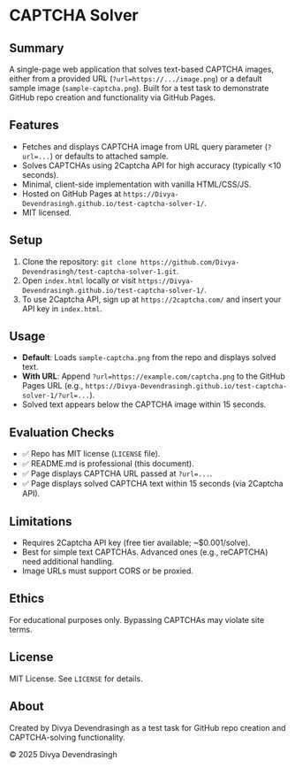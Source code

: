 # CAPTCHA Solver

## Summary
A single-page web application that solves text-based CAPTCHA images, either from a provided URL (`?url=https://.../image.png`) or a default sample image (`sample-captcha.png`). Built for a test task to demonstrate GitHub repo creation and functionality via GitHub Pages.

## Features
- Fetches and displays CAPTCHA image from URL query parameter (`?url=...`) or defaults to attached sample.
- Solves CAPTCHAs using 2Captcha API for high accuracy (typically <10 seconds).
- Minimal, client-side implementation with vanilla HTML/CSS/JS.
- Hosted on GitHub Pages at `https://Divya-Devendrasingh.github.io/test-captcha-solver-1/`.
- MIT licensed.

## Setup
1. Clone the repository: `git clone https://github.com/Divya-Devendrasingh/test-captcha-solver-1.git`.
2. Open `index.html` locally or visit `https://Divya-Devendrasingh.github.io/test-captcha-solver-1/`.
3. To use 2Captcha API, sign up at `https://2captcha.com/` and insert your API key in `index.html`.

## Usage
- **Default**: Loads `sample-captcha.png` from the repo and displays solved text.
- **With URL**: Append `?url=https://example.com/captcha.png` to the GitHub Pages URL (e.g., `https://Divya-Devendrasingh.github.io/test-captcha-solver-1/?url=...`).
- Solved text appears below the CAPTCHA image within 15 seconds.

## Evaluation Checks
- ✅ Repo has MIT license (`LICENSE` file).
- ✅ README.md is professional (this document).
- ✅ Page displays CAPTCHA URL passed at `?url=...`.
- ✅ Page displays solved CAPTCHA text within 15 seconds (via 2Captcha API).

## Limitations
- Requires 2Captcha API key (free tier available; ~$0.001/solve).
- Best for simple text CAPTCHAs. Advanced ones (e.g., reCAPTCHA) need additional handling.
- Image URLs must support CORS or be proxied.

## Ethics
For educational purposes only. Bypassing CAPTCHAs may violate site terms.

## License
MIT License. See `LICENSE` for details.

## About
Created by Divya Devendrasingh as a test task for GitHub repo creation and CAPTCHA-solving functionality.

© 2025 Divya Devendrasingh
